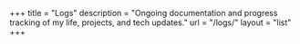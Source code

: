 +++
title = "Logs"
description = "Ongoing documentation and progress tracking of my life, projects, and tech updates."
url = "/logs/"
layout = "list"
+++
